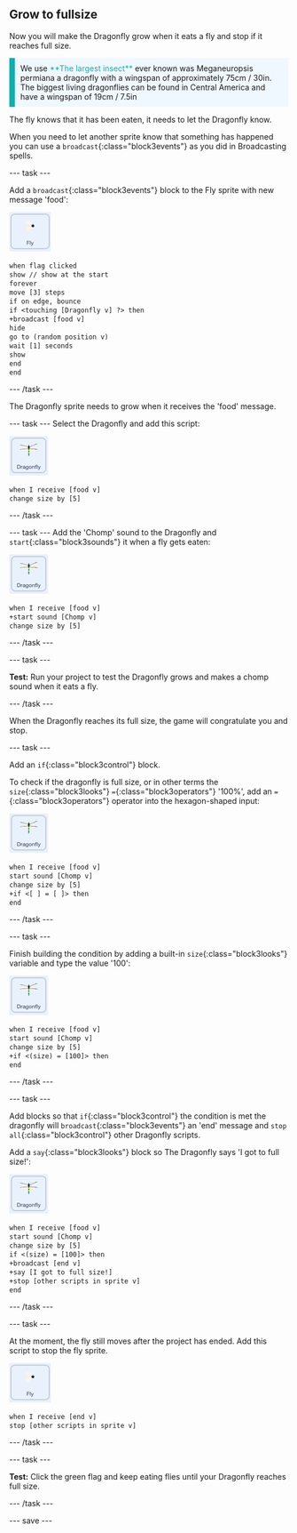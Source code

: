 ## Grow to fullsize

Now you will make the Dragonfly grow when it eats a fly and stop if it reaches full size.

<p style="border-left: solid; border-width:10px; border-color: #0faeb0; background-color: aliceblue; padding: 10px;">
We use <span style="color: #0faeb0">**The largest insect**</span> ever known was Meganeuropsis permiana a dragonfly with a wingspan of approximately 75cm / 30in. The biggest living dragonflies can be found in Central America and have a wingspan of 19cm / 7.5in</p>

The fly knows that it has been eaten, it needs to let the Dragonfly know. 

When you need to let another sprite know that something has happened you can use a `broadcast`{:class="block3events"} as you did in Broadcasting spells.

--- task ---

Add a `broadcast`{:class="block3events"} block to the Fly sprite with new message 'food':

![](images/fly-icon.png)

```blocks3
when flag clicked
show // show at the start
forever
move [3] steps
if on edge, bounce
if <touching [Dragonfly v] ?> then
+broadcast [food v]
hide
go to (random position v)
wait [1] seconds
show
end
end
```
--- /task ---

The Dragonfly sprite needs to grow when it receives the 'food' message.

--- task ---
Select the Dragonfly and add this script:

![](images/dragonfly-icon.png)

```blocks3 
when I receive [food v]
change size by [5]
```

--- /task ---

--- task ---
Add the 'Chomp' sound to the Dragonfly and `start`{:class="block3sounds"} it when a fly gets eaten:

![](images/dragonfly-icon.png)

```blocks3 
when I receive [food v]
+start sound [Chomp v]
change size by [5]
```
--- /task ---

--- task ---

**Test:** Run your project to test the Dragonfly grows and makes a chomp sound when it eats a fly. 

--- /task ---

When the Dragonfly reaches its full size, the game will congratulate you and stop.

--- task ---

Add an `if`{:class="block3control"} block. 

To check if the dragonfly is full size, or in other terms the `size`{:class="block3looks"} `=`{:class="block3operators"} '100%', add an `=`{:class="block3operators"} operator into the hexagon-shaped input:

![](images/dragonfly-icon.png)

```blocks3
when I receive [food v]
start sound [Chomp v]
change size by [5]
+if <[ ] = [ ]> then
end
```
--- /task ---

--- task ---

Finish building the condition by adding a built-in `size`{:class="block3looks"} variable and type the value '100':

![](images/dragonfly-icon.png)

```blocks3
when I receive [food v]
start sound [Chomp v]
change size by [5]
+if <(size) = [100]> then
end
```
--- /task ---

--- task ---

Add blocks so that `if`{:class="block3control"} the condition is met the dragonfly will `broadcast`{:class="block3events"} an 'end' message and `stop all`{:class="block3control"} other Dragonfly scripts. 

Add a `say`{:class="block3looks"} block so The Dragonfly says 'I got to full size!':

![](images/dragonfly-icon.png)

```blocks3
when I receive [food v]
start sound [Chomp v]
change size by [5]
if <(size) = [100]> then
+broadcast [end v]
+say [I got to full size!]
+stop [other scripts in sprite v]
end
```
--- /task ---

--- task ---

At the moment, the fly still moves after the project has ended. Add this script to stop the fly sprite. 

![](images/fly-icon.png)

```blocks3
when I receive [end v]
stop [other scripts in sprite v]
```

--- /task ---

--- task ---

**Test:** Click the green flag and keep eating flies until your Dragonfly reaches full size.

--- /task ---

--- save ---